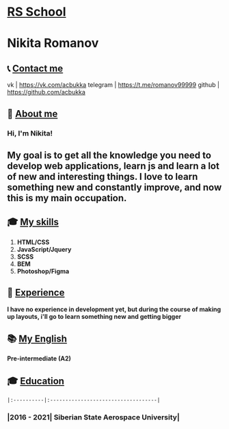 # [RS School](https://rs.school/)

# Nikita Romanov

## 📞 [Contact me](#Contacts)


vk       | https://vk.com/acbukka
telegram | https://t.me/romanov99999
github   | https://github.com/acbukka


## 📝 [About me](#About)

### Hi, I'm Nikita!

## My goal is to get all the knowledge you need to develop web applications, learn js and learn a lot of new and interesting things. I love to learn something new and constantly improve, and now this is my main occupation.

## 🎓 [My skills](#Skills)

  1. **HTML/CSS**
  2. **JavaScript/Jquery**
  3. **SCSS**
  4. **BEM**
  5. **Photoshop/Figma**

## 👷 [Experience](#Experience)

**I have no experience in development yet, but during the course of making up layouts, i'll go to learn something new and getting bigger**


## 📚 [My English](#English)


**Pre-intermediate (A2)**


## 🎓 [Education](#Education)

    |:----------|:-----------------------------------|
### |2016 - 2021| Siberian State Aerospace University|




